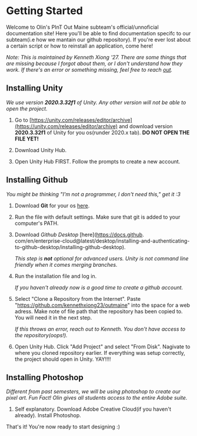# Getting Started

Welcome to Olin's PInT Out Maine subteam's official/unnoficial documentation site! Here you'll be able to find documentation specifc to our subteam(i.e how we mantain our github repository). If you're ever lost about a certain script or how to reinstall an application, come here!

_Note: This is maintained by Kenneth Xiong '27. There are some things that are missing because I forgot about them, or I don't understand how they work. If there's an error or something missing, feel free to reach [out](mailto:kxiong@olin.edu)._

## Installing Unity
_We use version **2020.3.32f1** of Unity. Any other version will not be able to open the project._

1. Go to [https://unity.com/releases/editor/archive](https://unity.com/releases/editor/archive) and download version **2020.3.32f1** of Unity for you os(runder 2020.x tab). **DO NOT OPEN THE FILE YET!**

2. Download Unity Hub.

3. Open Unity Hub FIRST. Follow the prompts to create a new account. 

## Installing Github
_You might be thinking "I'm not a programmer, I don't need this," get it :3_

1. Download **Git** for your os [here](https://git-scm.com/downloads).
2. Run the file with default settings. Make sure that git is added to your computer's PATH.
3. Download *Github Desktop* [here](https://docs.github.
com/en/enterprise-cloud@latest/desktop/installing-and-authenticating-to-github-desktop/installing-github-desktop).

    _This step is **not** optional for advanced users. Unity is not command line friendly when it comes merging branches._

4. Run the installation file and log in.

    _If you haven't already now is a good time to create a github account._

5. Select "Clone a Repository from the Internet".  Paste "https://github.com/kennethxiong23/outmaine" into the space for a web adress. Make note of file path that the repository has been copied to. You will need it in the next step.

    _If this throws an error, reach out to Kenneth. You don't have access to the repository(oops!)._  

6. Open Unity Hub. Click "Add Project" and select "From Disk". Nagivate to where you cloned repository earlier. If everything was setup correctly, the project should open in Unity. YAY!!!!

## Installing Photoshop

_Different from past semesters, we will be using photoshop to create our pixel art. Fun Fact! Olin gives all students access to the entire Adobe suite._

1. Self explanatory. Download Adobe Creative Cloud(if you haven't already). Install Photoshop.

That's it! You're now ready to start designing :)